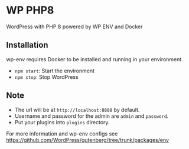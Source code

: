 # WP PHP8
WordPress with PHP 8 powered by WP ENV and Docker

## Installation
wp-env requires Docker to be installed and running in your environment.

- `npm start`: Start the environment
- `npm stop`: Stop WordPress

## Note
- The url will be at `http://localhost:8888` by default.
- Username and password for the admin are `admin` and `password`.
- Put your plugins into `plugins` directory.

For more information and wp-env configs see https://github.com/WordPress/gutenberg/tree/trunk/packages/env

